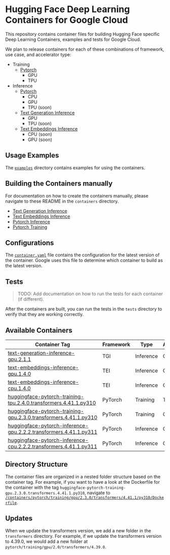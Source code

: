 # Hugging Face Deep Learning Containers for Google Cloud

This repository contains container files for building Hugging Face specific Deep Learning Containers, examples and tests for Google Cloud.

We plan to release containers for each of these combinations of framework, use case, and accelerator type:

* Training
  * [Pytorch](./containers/pytorch/training/README.md)
    * GPU
    * TPU
* Inference
  * [Pytorch](./containers/pytorch/inference/README.md)
    * CPU
    * GPU
    * TPU (soon)
  * [Text Generation Inference](./containers/tgi/README.md)
    * GPU
    * TPU (soon)
  * [Text Embeddings Inference](./containers/tei/README.md)
    * CPU (soon)
    * GPU (soon)

## Usage Examples

The [`examples`](./examples) directory contains examples for using the containers.

## Building the Containers manually

For documentation on how to create the containers manually, please navigate to these README in the `containers` directory.

* [Text Generation Inference](./containers/tgi/README.md)
* [Text Embeddings Inference](./containers/tei/README.md)
* [Pytorch Inference](./containers/pytorch/inference)
* [Pytorch Training](./containers/pytorch/training)

## Configurations

The [`container.yaml`](./containers/container.yaml) file contains the configuration for the latest version of the container. Google uses this file to determine which container to build as the latest version.

## Tests

> TODO: Add documentation on how to run the tests for each container (if different).

After the containers are built, you can run the tests in the `tests` directory to verify that they are working correctly.

## Available Containers

| Container Tag | Framework | Type | Accelerator |
| --- | --- | --- | --- |
| [text-generation-inference-gpu.2.1.1](./containers/tgi/gpu/2.1.1/Dockerfile) | TGI | Inference | GPU |
| [text-embeddings-inference-gpu.1.4.0](./containers/tei/gpu/1.4.0/Dockerfile) | TEI | Inference | GPU |
| [text-embeddings-inference-cpu.1.4.0](./containers/tei/cpu/1.4.0/Dockerfile) | TEI | Inference | CPU |
| [huggingface-pytorch-training-tpu.2.4.0.transformers.4.41.1.py310](./containers/pytorch/training/tpu/2.4.0/transformers/4.41.1/py310/Dockerfile) | PyTorch | Training | TPU |
| [huggingface-pytorch-training-gpu.2.3.0.transformers.4.41.1.py310](./containers/pytorch/training/gpu/2.3.0/transformers/4.41.1/py310/Dockerfile) | PyTorch | Training | GPU |
| [huggingface-pytorch-inference-gpu.2.2.2.transformers.4.41.1.py311](./containers/pytorch/inference/gpu/2.2.2/transformers/4.41.1/py311/Dockerfile) | PyTorch | Inference | GPU |
| [huggingface-pytorch-inference-cpu.2.2.2.transformers.4.41.1.py311](./containers/pytorch/inference/cpu/2.2.2/transformers/4.41.1/py311/Dockerfile) | PyTorch | Inference | CPU |

## Directory Structure

The container files are organized in a nested folder structure based on the container tag. For example, if you want to have a look at the  Dockerfile for the container with the tag `huggingface-pytorch-training-gpu.2.3.0.transformers.4.41.1.py310`,  navigate to [`/containers/pytorch/training/gpu/2.3.0/transformers/4.41.1/py310/Dockerfile`](./containers/pytorch/training/gpu/2.3.0/transformers/4.41.1/py310/Dockerfile).

## Updates

When we update the transformers version, we add a new folder in the `transformers` directory. For example, if we update the transformers version to 4.39.0, we would add a new folder at `pytorch/training/gpu/2.0/transformers/4.39.0`.
